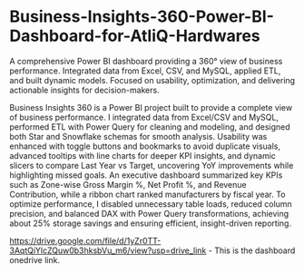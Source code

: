 # Business-Insights-360-Power-BI-Dashboard-for-AtliQ-Hardwares
A comprehensive Power BI dashboard providing a 360° view of business performance. Integrated data from Excel, CSV, and MySQL, applied ETL, and built dynamic models. Focused on usability, optimization, and delivering actionable insights for decision-makers.


Business Insights 360 is a Power BI project built to provide a complete view of business performance. I integrated data from Excel/CSV and MySQL, performed ETL with Power Query for cleaning and modeling, and designed both Star and Snowflake schemas for smooth analysis. Usability was enhanced with toggle buttons and bookmarks to avoid duplicate visuals, advanced tooltips with line charts for deeper KPI insights, and dynamic slicers to compare Last Year vs Target, uncovering YoY improvements while highlighting missed goals. An executive dashboard summarized key KPIs such as Zone-wise Gross Margin %, Net Profit %, and Revenue Contribution, while a ribbon chart ranked manufacturers by fiscal year. To optimize performance, I disabled unnecessary table loads, reduced column precision, and balanced DAX with Power Query transformations, achieving about 25% storage savings and ensuring efficient, insight-driven reporting.

https://drive.google.com/file/d/1yZr0TT-3AqtQiYlcZQuw0b3hksbVu_m6/view?usp=drive_link - This is the dashboard onedrive link.
